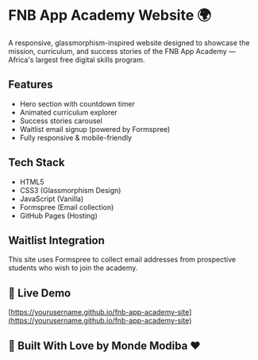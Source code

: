 # FNB App Academy Website 🌍

A responsive, glassmorphism-inspired website designed to showcase the mission, curriculum, and success stories of the FNB App Academy — Africa's largest free digital skills program.

##  Features

- Hero section with countdown timer
- Animated curriculum explorer
- Success stories carousel
- Waitlist email signup (powered by Formspree)
- Fully responsive & mobile-friendly

##  Tech Stack

- HTML5
- CSS3 (Glassmorphism Design)
- JavaScript (Vanilla)
- Formspree (Email collection)
- GitHub Pages (Hosting)

##  Waitlist Integration
This site uses Formspree to collect email addresses from prospective students who wish to join the academy.

## 🔗 Live Demo
[https://yourusername.github.io/fnb-app-academy-site](https://yourusername.github.io/fnb-app-academy-site)

## 🧠 Built With Love by Monde Modiba ❤️
